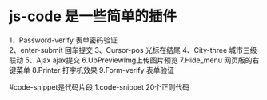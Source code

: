 # js-code 是一些简单的插件
1、Password-verify   表单密码验证  
2、enter-submit 回车提交
3、Cursor-pos 光标在结尾
4、City-three 城市三级联动
5、Ajax ajax提交
6.UpPreviewImg上传图片预览
7.Hide_menu 网页版的右键菜单
8.Printer 打字机效果
9.Form-verify 表单验证

#code-snippet是代码片段
1.code-snippet  20个正则代码
